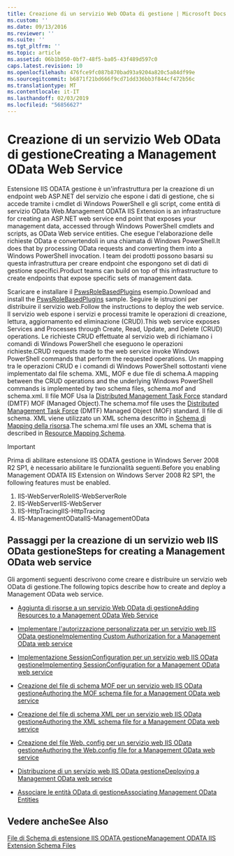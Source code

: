 ```yaml
---
title: Creazione di un servizio Web OData di gestione | Microsoft Docs
ms.custom: ''
ms.date: 09/13/2016
ms.reviewer: ''
ms.suite: ''
ms.tgt_pltfrm: ''
ms.topic: article
ms.assetid: 06b1b050-0bf7-48f5-ba05-43f489d597c0
caps.latest.revision: 10
ms.openlocfilehash: 476fce9fc087b870bad93a9204a820c5a84df99e
ms.sourcegitcommit: b6871f21bd666f9cd71dd336bb3f844cf472b56c
ms.translationtype: MT
ms.contentlocale: it-IT
ms.lasthandoff: 02/03/2019
ms.locfileid: "56856627"
---
```

# <a name="creating-a-management-odata-web-service"></a><span data-ttu-id="34106-102">Creazione di un servizio Web OData di gestione</span><span class="sxs-lookup"><span data-stu-id="34106-102">Creating a Management OData Web Service</span></span>

<span data-ttu-id="34106-103">Estensione IIS ODATA gestione è un'infrastruttura per la creazione di un endpoint web ASP.NET del servizio che espone i dati di gestione, che si accede tramite i cmdlet di Windows PowerShell e gli script, come entità di servizio OData Web.</span><span class="sxs-lookup"><span data-stu-id="34106-103">Management ODATA IIS Extension is an infrastructure for creating an ASP.NET web service end point that exposes your management data, accessed through Windows PowerShell cmdlets and scripts, as OData Web service entities.</span></span> <span data-ttu-id="34106-104">Che esegue l'elaborazione delle richieste OData e convertendoli in una chiamata di Windows PowerShell.</span><span class="sxs-lookup"><span data-stu-id="34106-104">It does that by processing OData requests and converting them into a Windows PowerShell invocation.</span></span> <span data-ttu-id="34106-105">I team dei prodotti possono basarsi su questa infrastruttura per creare endpoint che espongono set di dati di gestione specifici.</span><span class="sxs-lookup"><span data-stu-id="34106-105">Product teams can build on top of this infrastructure to create endpoints that expose specific sets of management data.</span></span>

<span data-ttu-id="34106-106">Scaricare e installare il [PswsRoleBasedPlugins](https://code.msdn.microsoft.com:443/windowsdesktop/PswsRoleBasedPlugins-9c79b75a) esempio.</span><span class="sxs-lookup"><span data-stu-id="34106-106">Download and install the [PswsRoleBasedPlugins](https://code.msdn.microsoft.com:443/windowsdesktop/PswsRoleBasedPlugins-9c79b75a) sample.</span></span> <span data-ttu-id="34106-107">Seguire le istruzioni per distribuire il servizio web.</span><span class="sxs-lookup"><span data-stu-id="34106-107">Follow the instructions to deploy the web service.</span></span> <span data-ttu-id="34106-108">Il servizio web espone i servizi e processi tramite le operazioni di creazione, lettura, aggiornamento ed eliminazione (CRUD).</span><span class="sxs-lookup"><span data-stu-id="34106-108">This web service exposes Services and Processes through Create, Read, Update, and Delete (CRUD) operations.</span></span> <span data-ttu-id="34106-109">Le richieste CRUD effettuate al servizio web di richiamano i comandi di Windows PowerShell che eseguono le operazioni richieste.</span><span class="sxs-lookup"><span data-stu-id="34106-109">CRUD requests made to the web service invoke  Windows PowerShell commands that perform the requested operations.</span></span> <span data-ttu-id="34106-110">Un mapping tra le operazioni CRUD e i comandi di Windows PowerShell sottostanti viene implementato dal file schema. XML, MOF e due file di schema.</span><span class="sxs-lookup"><span data-stu-id="34106-110">A mapping between the CRUD operations and the underlying Windows PowerShell commands is implemented by two schema files, schema.mof and schema.xml.</span></span> <span data-ttu-id="34106-111">Il file MOF Usa la [Distributed Management Task Force](https://www.dmtf.org/) standard (DMTF) MOF (Managed Object).</span><span class="sxs-lookup"><span data-stu-id="34106-111">The schema.mof file uses the [Distributed Management  Task Force](https://www.dmtf.org/) (DMTF) Managed Object (MOF) standard.</span></span> <span data-ttu-id="34106-112">Il file di schema. XML viene utilizzato un XML schema descritto in [Schema di Mapping della risorsa](./resource-mapping-schema.md).</span><span class="sxs-lookup"><span data-stu-id="34106-112">The schema.xml file uses an XML schema that is described in [Resource Mapping Schema](./resource-mapping-schema.md).</span></span>

> [!IMPORTANT]
> <span data-ttu-id="34106-113">Prima di abilitare estensione IIS ODATA gestione in Windows Server 2008 R2 SP1, è necessario abilitare le funzionalità seguenti.</span><span class="sxs-lookup"><span data-stu-id="34106-113">Before you enabling Management ODATA IIS Extension on Windows Server 2008 R2 SP1, the following features must be enabled.</span></span>
>
> 1.  <span data-ttu-id="34106-114">IIS-WebServerRole</span><span class="sxs-lookup"><span data-stu-id="34106-114">IIS-WebServerRole</span></span>
> 2.  <span data-ttu-id="34106-115">IIS-WebServer</span><span class="sxs-lookup"><span data-stu-id="34106-115">IIS-WebServer</span></span>
> 3.  <span data-ttu-id="34106-116">IIS-HttpTracing</span><span class="sxs-lookup"><span data-stu-id="34106-116">IIS-HttpTracing</span></span>
> 4.  <span data-ttu-id="34106-117">IIS-ManagementOData</span><span class="sxs-lookup"><span data-stu-id="34106-117">IIS-ManagementOData</span></span>

## <a name="steps-for-creating-a-management-odata-web-service"></a><span data-ttu-id="34106-118">Passaggi per la creazione di un servizio web IIS OData gestione</span><span class="sxs-lookup"><span data-stu-id="34106-118">Steps for creating a Management OData web service</span></span>

<span data-ttu-id="34106-119">Gli argomenti seguenti descrivono come creare e distribuire un servizio web OData di gestione.</span><span class="sxs-lookup"><span data-stu-id="34106-119">The following topics describe how to create and deploy a Management OData web service.</span></span>

- [<span data-ttu-id="34106-120">Aggiunta di risorse a un servizio Web OData di gestione</span><span class="sxs-lookup"><span data-stu-id="34106-120">Adding Resources to a Management OData Web Service</span></span>](./adding-resources-to-a-management-odata-web-service.md)

- [<span data-ttu-id="34106-121">Implementare l'autorizzazione personalizzata per un servizio web IIS OData gestione</span><span class="sxs-lookup"><span data-stu-id="34106-121">Implementing Custom Authorization for a Management OData web service</span></span>](./implementing-custom-authorization-for-a-management-odata-web-service.md)

- [<span data-ttu-id="34106-122">Implementazione SessionConfiguration per un servizio web IIS OData gestione</span><span class="sxs-lookup"><span data-stu-id="34106-122">Implementing SessionConfiguration for a Management OData web service</span></span>](./implementing-sessionconfiguration-for-a-management-odata-web-service.md)

- [<span data-ttu-id="34106-123">Creazione del file di schema MOF per un servizio web IIS OData gestione</span><span class="sxs-lookup"><span data-stu-id="34106-123">Authoring the MOF schema file for a Management OData web service</span></span>](./authoring-the-mof-schema-file-for-a-management-odata-web-service.md)

- [<span data-ttu-id="34106-124">Creazione del file di schema XML per un servizio web IIS OData gestione</span><span class="sxs-lookup"><span data-stu-id="34106-124">Authoring the XML schema file for a Management OData web service</span></span>](./authoring-the-xml-schema-file-for-a-management-odata-web-service.md)

- [<span data-ttu-id="34106-125">Creazione del file Web. config per un servizio web IIS OData gestione</span><span class="sxs-lookup"><span data-stu-id="34106-125">Authoring the Web.config file for a Management OData web service</span></span>](./authoring-the-web-config-file-for-a-management-odata-web-service.md)

- [<span data-ttu-id="34106-126">Distribuzione di un servizio web IIS OData gestione</span><span class="sxs-lookup"><span data-stu-id="34106-126">Deploying a Management OData web service</span></span>](./deploying-a-management-odata-web-service.md)

- [<span data-ttu-id="34106-127">Associare le entità OData di gestione</span><span class="sxs-lookup"><span data-stu-id="34106-127">Associating Management OData Entities</span></span>](./associating-management-odata-entities.md)

## <a name="see-also"></a><span data-ttu-id="34106-128">Vedere anche</span><span class="sxs-lookup"><span data-stu-id="34106-128">See Also</span></span>

[<span data-ttu-id="34106-129">File di Schema di estensione IIS ODATA gestione</span><span class="sxs-lookup"><span data-stu-id="34106-129">Management ODATA IIS Extension Schema Files</span></span>](./management-odata-iis-extension-schema-files.md)
